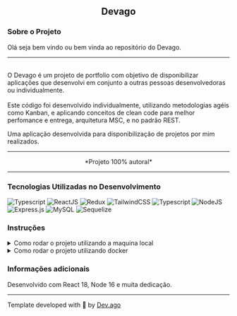 <h2 align=center> Devago </h2>

### Sobre o Projeto
<p>Olá seja bem vindo ou bem vinda ao repositório do Devago.<p>  

---

<br/>
O Devago é um projeto de portfolio com objetivo de disponibilizar aplicações que desenvolvi em conjunto a outras pessoas desenvolvedoras ou individualmente.
<br/>
<br/>
Este código foi desenvolvido individualmente, utilizando metodologias agéis como Kanban,
e aplicando conceitos de clean code para melhor perfomance e entrega, arquitetura MSC, e no padrão REST.

Uma aplicação desenvolvida para disponibilização de projetos por mim realizados.

---

<p align=center>*Projeto 100% autoral*</p>

---

### Tecnologias Utilizadas no Desenvolvimento
![Typescript](https://img.shields.io/badge/TypeScript-007ACC?style=for-the-badge&logo=typescript&logoColor=white) 
![ReactJS](https://img.shields.io/badge/React-20232A?style=for-the-badge&logo=react&logoColor=61DAFB) 
![Redux](https://img.shields.io/badge/Redux-593D88?style=for-the-badge&logo=redux&logoColor=white) 
![TailwindCSS](https://img.shields.io/badge/Tailwind_CSS-38B2AC?style=for-the-badge&logo=tailwind-css&logoColor=white) 
![Typescript](https://img.shields.io/badge/TypeScript-007ACC?style=for-the-badge&logo=typescript&logoColor=white) 
![NodeJS](https://img.shields.io/badge/node.js-6DA55F?style=for-the-badge&logo=node.js&logoColor=white) 
![Express.js](https://img.shields.io/badge/express.js-%23404d59.svg?style=for-the-badge&logo=express&logoColor=%2361DAFB) 
![MySQL](https://img.shields.io/badge/MySQL-00000F?style=for-the-badge&logo=mysql&logoColor=white) 
![Sequelize](https://img.shields.io/badge/sequelize-323330?style=for-the-badge&logo=sequelize&logoColor=blue) 

### Instruções
<details>
<summary> Como rodar o projeto utilizando a maquina local </summary>
<br/>

>Primeiro faça o clone deste repositório em sua maquina.
```
git clone git@github.com:Adson-Gomes-Oliveira/Devago.git
```
>Após o clone ser concluído com sucesso, entre no diretório app/frontend e utilize o comando `npm install`.

>Em seguida, em outra janela do terminal, navegue até app/backend e utilize o comando `npm run dev`

>Volte para app/frontend e utilize `npm start` para iniciar o servidor do projeto localmente.

</details>  

<details>
<summary> Como rodar o projeto utilizando docker </summary>
<br/>

>Primeiro faça o clone deste repositório em sua maquina.
```
git clone git@github.com:Adson-Gomes-Oliveira/Devago.git
```
>Após o clone ser concluído com sucesso, entre no diretório raiz e utilize o comando `docker-compose up -d --build`.

>Pronto, a aplicação está no ar.

</details> 


### Informações adicionais
Desenvolvido com React 18, Node 16 e muita dedicação.

---

Template developed with :white_heart: by [Dev.ago](https://www.linkedin.com/in/adson-gomes-oliveira/)
